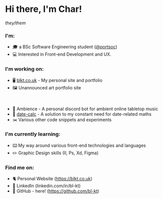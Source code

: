 # **Hi there, I'm Char!**

*they/them*

### **I'm**:
- 🎓 a BSc Software Engineering student ([@portsoc](httpsL//github.com/portsoc))
- 💻 Interested in Front-end Development and UX.

### **I'm working on**:
- 🖥️ [blkt.co.uk](https://blkt.co.uk) - My personal site and portfolio  
- 🖼️ Unannounced art portfolio site 

<br>

- 🎵 Ambience - A personal discord bot for ambient online tabletop music
- 📅 [date-calc](https://blkt.co.uk/date-calc/) - A solution to my constant need for date-related maths
- ✂️ Various other code snippets and experiments

### **I'm currently learning**:
- ⌨️ My way around various front-end technologies and languages
- ✏️ Graphic Design skills (Il, Ps, Xd, Figma)

### **Find me on**:

- 🐈 Personal Website (https://blkt.co.uk)
- 👔 LinkedIn (linkedin.com/in/bl-kt)
- 💾 GitHub - here! (https://github.com/bl-kt)

